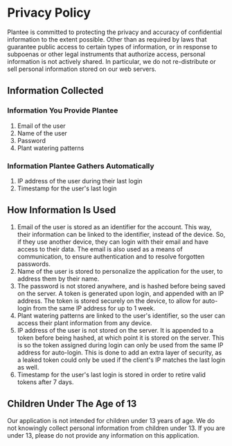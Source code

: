 # Privacy Policy

Plantee is committed to protecting the privacy and accuracy of confidential information to the extent possible. Other than as required by laws that guarantee public access to certain types of information, or in response to subpoenas or other legal instruments that authorize access, personal information is not actively shared. In particular, we do not re-distribute or sell personal information stored on our web servers.

## Information Collected

### Information You Provide Plantee

1. Email of the user
2. Name of the user
3. Password
4. Plant watering patterns

### Information Plantee Gathers Automatically

1. IP address of the user during their last login
2. Timestamp for the user's last login

## How Information Is Used

1. Email of the user is stored as an identifier for the account. This way, their information can be linked to the identifier, instead of the device. So, if they use another device, they can login with their email and have access to their data. The email is also used as a means of communication, to ensure authentication and to resolve forgotten passwords.
2. Name of the user is stored to personalize the application for the user, to address them by their name.
3. The password is not stored anywhere, and is hashed before being saved on the server. A token is generated upon login, and appended with an IP address. The token is stored securely on the device, to allow for auto-login from the same IP address for up to 1 week.
4. Plant watering patterns are linked to the user's identifier, so the user can access their plant information from any device.
5. IP address of the user is not stored on the server. It is appended to a token before being hashed, at which point it is stored on the server. This is so the token assigned during login can only be used from the same IP address for auto-login. This is done to add an extra layer of security, as a leaked token could only be used if the client's IP matches the last login as well.
6. Timestamp for the user's last login is stored in order to retire valid tokens after 7 days.

## Children Under The Age of 13

Our application is not intended for children under 13 years of age. We do not knowingly collect personal information from children under 13. If you are under 13, please do not provide any information on this application.
